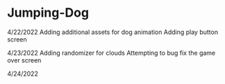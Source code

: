 # Jumping-Dog
4/22/2022
Adding additional assets for dog animation
Adding play button screen

4/23/2022
Adding randomizer for clouds
Attempting to bug fix the game over screen

4/24/2022
